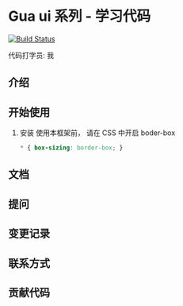 # Gua ui 系列 - 学习代码

[![Build Status](https://travis-ci.org/guakun/gua-ui-demo.svg?branch=master)](https://travis-ci.org/guakun/gua-ui-demo)

代码打字员: 我

## 介绍

## 开始使用

1. 安装
    使用本框架前， 请在 CSS 中开启 boder-box
    ```css
    * { box-sizing: border-box; }
    ```

## 文档

## 提问

## 变更记录

## 联系方式

## 贡献代码

